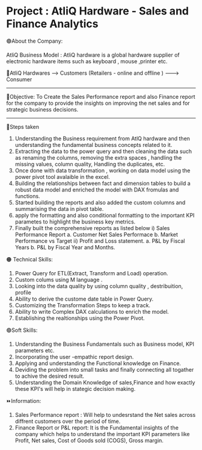 
# Project : AtliQ Hardware - Sales and Finance Analytics

🟣About the Company: 

AtliQ Business Model : AtliQ hardware is a global hardware supplier of electronic hardware items such as keyboard , mouse ,printer etc.

🔷AtliQ Hardwares --> Customers (Retailers - online and offline ) ---> Consumer

---------------------------------------------------------------------------------------------------------------------------------------------------------------------

🌱Objective: 
To Create the Sales Performance report and also Finance report for the company to provide the insights on improving the net sales and for strategic business decisions.

----------------------------------------------------------------------------------------------------------------------------------------------------------------------

💠Steps taken
1. Understanding the Business requirement from AtlQ hardware and then understanding the fundamental business concepts related to it.
2. Extracting the data to the power query and then cleaning the data such as renaming the columns, removing the extra spaces , handling the missing values, column quality,
Handling the duplicates, etc.
3. Once done with data transformation , working on data model using the power pivot tool avalaible in the excel.
4. Building the relationships between fact and dimension tables to build a robust data model and enriched the model with DAX fromulas and functions.
5. Started building the reports and also added the custom columns and summarising the data in pivot table.
6. apply the formatting and also conditional formatting to the important KPI parametes to highlight the business key metrics.
7. Finally built the comprehensive reports as listed below
   i) Sales Performance Report
   a. Customer Net Sales Performace
   b. Market Performance vs Target
   ii) Profit and Loss statement.
   a. P&L by Fiscal Years
   b. P&L by Fiscal Year and Months.

🟠 Technical Skills:
1. Power Query for ETL(Extract, Transform and Load) operation.
2. Custom colums using M language .
3. Looking into the data quality by using column quality , destribuition, profile
4. Ability to derive the custome date table in Power Query.
5. Customizing the Transformation Steps to keep a track.
6. Ability to write Complex DAX calculations to enrich the model.
7. Establishing the realtionships using the Power Pivot.


🟢Soft Skills:
1. Understanding the Business Fundamentals such as Business model, KPI parameters etc.
2. Incorporating the user -empathic report design.
3. Applying and understanding the Functional knowledge on Finance.
4. Deviding the problem into small tasks and finally connecting all togather to achive the desired result.
5. Understanding the Domain Knowledge of sales,Finance and how exactly these KPI's will help in stategic decision making.

⏩Information:

1. Sales Performance report : Will help to undesrstand the Net sales across diffrent customers over the period of time.
2.  Finance Report or P&L report: It is the Fundamental insights of the company which helps to understand the important KPI parameters like Profit, Net sales,
				Cost of Goods sold (COGS), Gross margin.

	 




